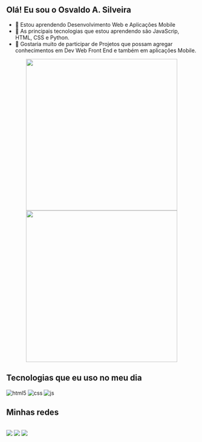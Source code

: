 ## Olá! Eu sou o Osvaldo A. Silveira
- 👀 Estou aprendendo Desenvolvimento Web e Aplicações Mobile
- 🌱 As principais tecnologias que estou aprendendo são JavaScrip, HTML, CSS e Python.
- 💞️ Gostaria muito de participar de Projetos que possam agregar conhecimentos em Dev Web Front End e também em aplicações Mobile.
<div align = center>
<a href="https://github.com/oasosvaldo">
<img width="400em" heigth="180em" src="https://github-readme-stats.vercel.app/api?username=oasosvaldo&show_icons=true&theme=dark&include_all_commits=true&count_private=true" style="max-width: 100%;">
<img width="400em" heigth="180em" src="https://github-readme-stats.vercel.app/api/top-langs/?username=oasosvaldo&layout=compact&langs_count=16&theme=dark" style="max-width: 100%;">
</a>
</div>
  
## Tecnologias que eu uso no meu dia
<div style="display: inline_block">
  <img align="center" alt="html5" src="https://img.shields.io/badge/HTML5-E34F26?style=for-the-badge&logo=html5&logoColor=white" />
  <img align="center" alt="css" src="https://img.shields.io/badge/CSS3-1572B6?style=for-the-badge&logo=css3&logoColor=white" />
  <img align="center" alt="js" src="https://img.shields.io/badge/JavaScript-F7DF1E?style=for-the-badge&logo=javascript&logoColor=black" />
<br/>
  
  
## Minhas redes
 <div style="display: inline_block"><br/>
<a href="https://linkedin.com/in/osvaldo-silveira-7ba90140" target="_blank"><img src="https://img.shields.io/badge/-LinkedIn-%230077B5?style=for-the-badge&logo=linkedin&logoColor=white" target="_blank"></a>
<a href="https://instagram.com/oasosvaldo" target="_blank"><img src="https://img.shields.io/badge/Instagram-E4405F?style=for-the-badge&logo=instagram&logoColor=white" target="_blank"></a>
<a href = "mailto:oasosvaldo@gmail.com"><img src="https://img.shields.io/badge/-Gmail-%23333?style=for-the-badge&amp;logo=gmail&amp;logoColor=white" style="max-width: 100%;"></a>
<div style="display: inline_block"><br/>
</div>
